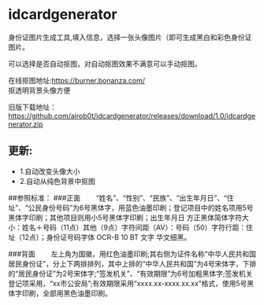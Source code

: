 # idcardgenerator
身份证图片生成工具,填入信息，选择一张头像图片（即可生成黑白和彩色身份证图片。

可以选择是否自动抠图，对自动抠图效果不满意可以手动抠图。

在线抠图地址:https://burner.bonanza.com/
<br />抠透明背景头像方便

旧版下载地址：https://github.com/airob0t/idcardgenerator/releases/download/1.0/idcardgenerator.zip

## 更新:
- 1.自动改变头像大小
- 2.自动从纯色背景中抠图


##参照标准：
###正面
　　“姓名”、“性别”、“民族”、“出生年月日”、“住址”、“公民身份号码”为6号黑体字，用蓝色油墨印刷；登记项目中的姓名项用5号黑体字印刷；其他项目则用小5号黑体字印刷；出生年月日 方正黑体简体字符大小：姓名＋号码（11点）其他（9点）字符间距（AV）：号码（50）字符行距：住址（12点）；身份证号码字体   OCR-B 10 BT   文字 华文细黑。

###背面
　　左上角为国徽，用红色油墨印刷;其右侧为证件名称“中华人民共和国居民身份证”，分上下两排排列，其中上排的“中华人民共和国”为4号宋体字，下排的“居民身份证”为2号宋体字;“签发机关”、“有效期限”为6号加粗黑体字;签发机关登记项采用，“xx市公安局”;有效期限采用“xxxx.xx-xxxx.xx.xx”格式，使用5号黑体字印刷，全部用黑色油墨印刷。
